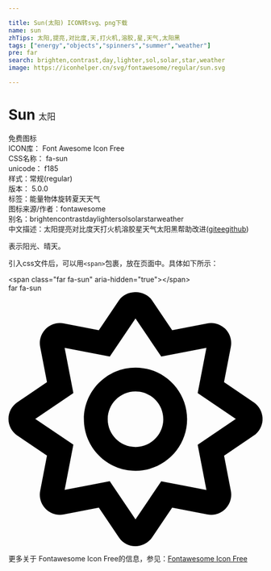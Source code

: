 ```yaml
---

title: Sun(太阳) ICON转svg、png下载
name: sun
zhTips: 太阳,提亮,对比度,天,打火机,溶胶,星,天气,太阳黑
tags: ["energy","objects","spinners","summer","weather"]
pre: far
search: brighten,contrast,day,lighter,sol,solar,star,weather
image: https://iconhelper.cn/svg/fontawesome/regular/sun.svg

---
```


# Sun  <small style="font-size: 60%;font-weight: 100">太阳</small>


<div class="detail-page">
<p>
<span><span class="badge-success badge">免费图标</span> </span>
<br/>
<span>
ICON库：
<span class="badge-secondary badge">Font Awesome Icon Free</span> 
</span>
<br/>
<span>
CSS名称：
<span class="badge-secondary badge">fa-sun</span> 
</span>
<br/>
<span>
unicode：
<span class="badge-secondary badge">f185</span> 
<copy-btn content='f185' btn-title=""></copy-btn>
<copy-btn :content='String.fromCodePoint(parseInt("f185", 16))' btn-title="复制U"></copy-btn>
</span><br/><span>样式：<span class="badge-light badge">常规(regular)</span></span>
<br/>
<span>
版本：
<span class="badge-secondary badge">5.0.0</span> 
</span><br/><span>标签：<span class="badge-light badge"><router-link to="/tags/energy.html">能量</router-link></span><span class="badge-light badge"><router-link to="/tags/objects.html">物体</router-link></span><span class="badge-light badge"><router-link to="/tags/spinners.html">旋转</router-link></span><span class="badge-light badge"><router-link to="/tags/summer.html">夏天</router-link></span><span class="badge-light badge"><router-link to="/tags/weather.html">天气</router-link></span></span>
<br/>
<span>图标来源/作者：<span class="badge-light badge">fontawesome</span></span> 
<br/>
<span>别名：<span class="badge-light badge">brighten</span><span class="badge-light badge">contrast</span><span class="badge-light badge">day</span><span class="badge-light badge">lighter</span><span class="badge-light badge">sol</span><span class="badge-light badge">solar</span><span class="badge-light badge">star</span><span class="badge-light badge">weather</span></span><br/><span class="zh-detail">中文描述：<span class="badge-primary badge">太阳</span><span class="badge-primary badge">提亮</span><span class="badge-primary badge">对比度</span><span class="badge-primary badge">天</span><span class="badge-primary badge">打火机</span><span class="badge-primary badge">溶胶</span><span class="badge-primary badge">星</span><span class="badge-primary badge">天气</span><span class="badge-primary badge">太阳黑</span><span class="help-link"><span>帮助改进</span>(<a href="https://gitee.com/liuwave/icon-helper/edit/master/json/fontawesome/regular/sun.json" target="_blank" rel="noopener noreferrer">gitee</a><a href="https://github.com/liuwave/icon-helper/edit/master/json/fontawesome/regular/sun.json" target="_blank" rel="noopener noreferrer">github</a></span>)</span><br/>
</p>
</div><div class="description description alert alert-light">表示阳光、晴天。</div>
<div class="alert alert-dark">
  <i class="far fa-sun fa-xs"></i>
  <i class="far fa-sun fa-sm"></i>
  <i class="far fa-sun fa-lg"></i>
  <i class="far fa-sun fa-2x"></i>
  <i class="far fa-sun fa-3x"></i>
  <i class="far fa-sun fa-5x"></i>
  <i class="far fa-sun fa-7x"></i>
</div>
<div>
  <p>引入css文件后，可以用<code>&lt;span&gt;</code>包裹，放在页面中。具体如下所示：    
  </p>
  <div class="alert alert-primary" style="font-size: 14px">
    &lt;span class="far fa-sun" aria-hidden="true"&gt;&lt;/span&gt;
    <copy-btn content='<span class="far fa-sun" aria-hidden="true"></span>'></copy-btn>
  </div>
  <div class="alert alert-secondary">
    <i class="far fa-sun"
    style="font-size: 24px"
    aria-hidden="true"></i> far fa-sun
    <copy-btn content="far fa-sun" btn-title="复制图标名称"></copy-btn>
  </div>
</div>
<div id="svg" class="svg-wrap">
<svg xmlns="http://www.w3.org/2000/svg" viewBox="0 0 512 512"><path d="M494.2 221.9l-59.8-40.5 13.7-71c2.6-13.2-1.6-26.8-11.1-36.4-9.6-9.5-23.2-13.7-36.2-11.1l-70.9 13.7-40.4-59.9c-15.1-22.3-51.9-22.3-67 0l-40.4 59.9-70.8-13.7C98 60.4 84.5 64.5 75 74.1c-9.5 9.6-13.7 23.1-11.1 36.3l13.7 71-59.8 40.5C6.6 229.5 0 242 0 255.5s6.7 26 17.8 33.5l59.8 40.5-13.7 71c-2.6 13.2 1.6 26.8 11.1 36.3 9.5 9.5 22.9 13.7 36.3 11.1l70.8-13.7 40.4 59.9C230 505.3 242.6 512 256 512s26-6.7 33.5-17.8l40.4-59.9 70.9 13.7c13.4 2.7 26.8-1.6 36.3-11.1 9.5-9.5 13.6-23.1 11.1-36.3l-13.7-71 59.8-40.5c11.1-7.5 17.8-20.1 17.8-33.5-.1-13.6-6.7-26.1-17.9-33.7zm-112.9 85.6l17.6 91.2-91-17.6L256 458l-51.9-77-90.9 17.6 17.6-91.2-76.8-52 76.8-52-17.6-91.2 91 17.6L256 53l51.9 76.9 91-17.6-17.6 91.1 76.8 52-76.8 52.1zM256 152c-57.3 0-104 46.7-104 104s46.7 104 104 104 104-46.7 104-104-46.7-104-104-104zm0 160c-30.9 0-56-25.1-56-56s25.1-56 56-56 56 25.1 56 56-25.1 56-56 56z"/></svg>
</div>
<detail full-name='fa-sun'></detail>

<Vssue title="关于“Sun”的评论" />
    
<div><p>更多关于  Fontawesome Icon Free的信息，参见：<a target="_blank" href="https://iconhelper.cn/fontawesome.html">Fontawesome Icon Free</a>
</p></div>
